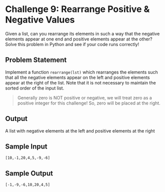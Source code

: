 # Challenge 9: Rearrange Positive & Negative Values

Given a list, can you rearrange its elements in such a way that the negative elements appear at one end and positive elements appear at the other? Solve this problem in Python and see if your code runs correctly!

## Problem Statement

Implement a function `rearrange(lst)` which rearranges the elements such that all the negative elements appear on the left and positive elements appear at the right of the list. Note that it is not necessary to maintain the sorted order of the input list.

> Generally zero is NOT positive or negative, we will treat zero as a positive integer for this challenge! So, zero will be placed at the right.

## Output

A list with negative elements at the left and positive elements at the right

## Sample Input

```
[10,-1,20,4,5,-9,-6]
```

## Sample Output

```
[-1,-9,-6,10,20,4,5]
```
